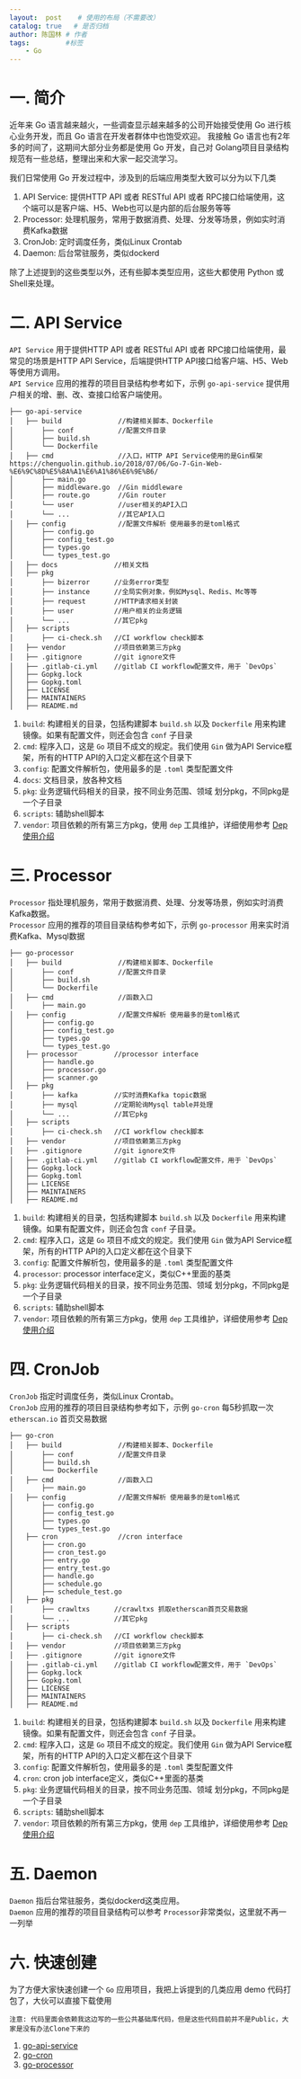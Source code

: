 ```yaml
---
layout:  post    # 使用的布局（不需要改）
catalog: true   # 是否归档
author: 陈国林 # 作者
tags:         #标签
    - Go
---
```


# 一. 简介
近年来 Go 语言越来越火，一些调查显示越来越多的公司开始接受使用 Go 进行核心业务开发，而且 Go 语言在开发者群体中也饱受欢迎。
我接触 Go 语言也有2年多的时间了，这期间大部分业务都是使用 Go 开发，自己对 Golang项目目录结构规范有一些总结，整理出来和大家一起交流学习。

我们日常使用 Go 开发过程中，涉及到的后端应用类型大致可以分为以下几类

1. API Service: 提供HTTP API 或者 RESTful API 或者 RPC接口给端使用，这个端可以是客户端、H5、Web也可以是内部的后台服务等等
2. Processor: 处理机服务，常用于数据消费、处理、分发等场景，例如实时消费Kafka数据
3. CronJob: 定时调度任务，类似Linux Crontab
4. Daemon: 后台常驻服务，类似dockerd

除了上述提到的这些类型以外，还有些脚本类型应用，这些大都使用 Python 或 Shell来处理。

# 二. API Service
`API Service` 用于提供HTTP API 或者 RESTful API 或者 RPC接口给端使用，最常见的场景是HTTP API Service，后端提供HTTP API接口给客户端、H5、Web等使用方调用。  
`API Service` 应用的推荐的项目目录结构参考如下，示例 `go-api-service` 提供用户相关的增、删、改、查接口给客户端使用。

```
├── go-api-service
│   ├── build              //构建相关脚本、Dockerfile
│       ├── conf           //配置文件目录
│       ├── build.sh       
│       └── Dockerfile     
│   ├── cmd                //入口，HTTP API Service使用的是Gin框架 https://chenguolin.github.io/2018/07/06/Go-7-Gin-Web-%E6%9C%8D%E5%8A%A1%E6%A1%86%E6%9E%B6/
│       ├── main.go        
│       ├── middleware.go  //Gin middleware
│       ├── route.go       //Gin router
│       └── user           //user相关的API入口
│       └── ...            //其它API入口
│   ├── config             //配置文件解析 使用最多的是toml格式
│       ├── config.go
│       ├── config_test.go
│       ├── types.go
│       └── types_test.go
│   ├── docs              //相关文档
│   ├── pkg               
│       ├── bizerror      //业务error类型
│       ├── instance      //全局实例对象，例如Mysql、Redis、Mc等等
│       ├── request       //HTTP请求相关封装
│       ├── user          //用户相关的业务逻辑
│       └── ...           //其它pkg
│   ├── scripts           
│       ├── ci-check.sh   //CI workflow check脚本
│   ├── vendor            //项目依赖第三方pkg
│   ├── .gitignore        //git ignore文件
│   ├── .gitlab-ci.yml    //gitlab CI workflow配置文件，用于 `DevOps`
│   ├── Gopkg.lock        
│   ├── Gopkg.toml   
│   ├── LICENSE        
│   ├── MAINTAINERS    
│   ├── README.md         
```

1. `build`: 构建相关的目录，包括构建脚本 `build.sh` 以及 `Dockerfile` 用来构建镜像。如果有配置文件，则还会包含 `conf` 子目录
2. `cmd`: 程序入口，这是 `Go` 项目不成文的规定。我们使用 `Gin` 做为API Service框架，所有的HTTP API的入口定义都在这个目录下
3. `config`: 配置文件解析包，使用最多的是 `.toml` 类型配置文件
4. `docs`: 文档目录，放各种文档
5. `pkg`: 业务逻辑代码相关的目录，按不同业务范围、领域 划分pkg，不同pkg是一个子目录
6. `scripts`: 辅助shell脚本
7. `vendor`: 项目依赖的所有第三方pkg，使用 `dep` 工具维护，详细使用参考 [Dep使用介绍](https://chenguolin.github.io/2018/07/05/Go-6-Dep%E4%BD%BF%E7%94%A8%E4%BB%8B%E7%BB%8D/)

# 三. Processor
`Processor` 指处理机服务，常用于数据消费、处理、分发等场景，例如实时消费Kafka数据。  
`Processor` 应用的推荐的项目目录结构参考如下，示例 `go-processor` 用来实时消费Kafka、Mysql数据

```
├── go-processor
│   ├── build              //构建相关脚本、Dockerfile
│       ├── conf           //配置文件目录
│       ├── build.sh       
│       └── Dockerfile     
│   ├── cmd                //函数入口
│       ├── main.go        
│   ├── config             //配置文件解析 使用最多的是toml格式
│       ├── config.go
│       ├── config_test.go
│       ├── types.go
│       └── types_test.go
│   ├── processor         //processor interface
│       ├── handle.go    
│       ├── processor.go
│       ├── scanner.go
│   ├── pkg               
│       ├── kafka         //实时消费Kafka topic数据
│       ├── mysql         //定期轮询Mysql table并处理
│       └── ...           //其它pkg
│   ├── scripts           
│       ├── ci-check.sh   //CI workflow check脚本
│   ├── vendor            //项目依赖第三方pkg
│   ├── .gitignore        //git ignore文件
│   ├── .gitlab-ci.yml    //gitlab CI workflow配置文件，用于 `DevOps`
│   ├── Gopkg.lock        
│   ├── Gopkg.toml   
│   ├── LICENSE        
│   ├── MAINTAINERS    
│   ├── README.md         
```

1. `build`: 构建相关的目录，包括构建脚本 `build.sh` 以及 `Dockerfile` 用来构建镜像。如果有配置文件，则还会包含 `conf` 子目录。
2. `cmd`: 程序入口，这是 `Go` 项目不成文的规定。我们使用 `Gin` 做为API Service框架，所有的HTTP API的入口定义都在这个目录下
3. `config`: 配置文件解析包，使用最多的是 `.toml` 类型配置文件
4. `processor`: processor interface定义，类似C++里面的基类
5. `pkg`: 业务逻辑代码相关的目录，按不同业务范围、领域 划分pkg，不同pkg是一个子目录
6. `scripts`: 辅助shell脚本
7. `vendor`: 项目依赖的所有第三方pkg，使用 `dep` 工具维护，详细使用参考 [Dep使用介绍](https://chenguolin.github.io/2018/07/05/Go-6-Dep%E4%BD%BF%E7%94%A8%E4%BB%8B%E7%BB%8D/)

# 四. CronJob
`CronJob` 指定时调度任务，类似Linux Crontab。  
`CronJob` 应用的推荐的项目目录结构参考如下，示例 `go-cron` 每5秒抓取一次 `etherscan.io` 首页交易数据

```
├── go-cron
│   ├── build              //构建相关脚本、Dockerfile
│       ├── conf           //配置文件目录
│       ├── build.sh       
│       └── Dockerfile     
│   ├── cmd                //函数入口
│       ├── main.go        
│   ├── config             //配置文件解析 使用最多的是toml格式
│       ├── config.go
│       ├── config_test.go
│       ├── types.go
│       └── types_test.go
│   ├── cron               //cron interface
│       ├── cron.go    
│       ├── cron_test.go
│       ├── entry.go
│       ├── entry_test.go
│       ├── handle.go
│       ├── schedule.go
│       ├── schedule_test.go
│   ├── pkg               
│       ├── crawltxs      //crawltxs 抓取etherscan首页交易数据
│       └── ...           //其它pkg
│   ├── scripts           
│       ├── ci-check.sh   //CI workflow check脚本
│   ├── vendor            //项目依赖第三方pkg
│   ├── .gitignore        //git ignore文件
│   ├── .gitlab-ci.yml    //gitlab CI workflow配置文件，用于 `DevOps`
│   ├── Gopkg.lock        
│   ├── Gopkg.toml   
│   ├── LICENSE        
│   ├── MAINTAINERS    
│   ├── README.md         
```

1. `build`: 构建相关的目录，包括构建脚本 `build.sh` 以及 `Dockerfile` 用来构建镜像。如果有配置文件，则还会包含 `conf` 子目录。
2. `cmd`: 程序入口，这是 `Go` 项目不成文的规定。我们使用 `Gin` 做为API Service框架，所有的HTTP API的入口定义都在这个目录下
3. `config`: 配置文件解析包，使用最多的是 `.toml` 类型配置文件
4. `cron`: cron job interface定义，类似C++里面的基类
5. `pkg`: 业务逻辑代码相关的目录，按不同业务范围、领域 划分pkg，不同pkg是一个子目录
6. `scripts`: 辅助shell脚本
7. `vendor`: 项目依赖的所有第三方pkg，使用 `dep` 工具维护，详细使用参考 [Dep使用介绍](https://chenguolin.github.io/2018/07/05/Go-6-Dep%E4%BD%BF%E7%94%A8%E4%BB%8B%E7%BB%8D/)

# 五. Daemon
`Daemon` 指后台常驻服务，类似dockerd这类应用。  
`Daemon` 应用的推荐的项目目录结构可以参考 `Processor`非常类似，这里就不再一一列举

# 六. 快速创建
为了方便大家快速创建一个 `Go` 应用项目，我把上诉提到的几类应用 demo 代码打包了，大伙可以直接下载使用

`注意: 代码里面会依赖我这边写的一些公共基础库代码，但是这些代码目前并不是Public，大家是没有办法Clone下来的`

1. [go-api-service](https://github.com/chenguolin/chenguolin.github.io/blob/master/data/code/go-api-service.tar.gz)
2. [go-cron](https://github.com/chenguolin/chenguolin.github.io/blob/master/data/code/go-cron.tar.gz)
3. [go-processor](https://github.com/chenguolin/chenguolin.github.io/blob/master/data/code/go-processor.tar.gz)

